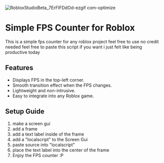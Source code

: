 ![RobloxStudioBeta_7ErFIFDdOd-ezgif com-optimize](https://github.com/user-attachments/assets/165c806b-34a1-4f35-9e74-b8cf18ed4396)
# Simple FPS Counter for Roblox

This is a simple fps counter for any roblox project feel free to use no credit needed
feel free to paste this script if you want i just felt like being productive today

## Features
- Displays FPS in the top-left corner.
- Smooth transition effect when the FPS changes.
- Lightweight and non-intrusive.
- Easy to integrate into any Roblox game.

## Setup Guide

1. make a screen gui
2. add a frame
3. add a text label inside of the frame
4. add a "localscript" to the Screen Gui
5. paste source into "localscript"
6. place the text label into the center of the frame
7. Enjoy the FPS counter :P
